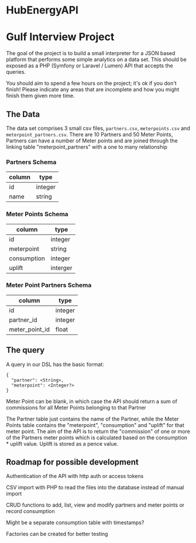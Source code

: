 # HubEnergyAPI

# Gulf Interview Project

The goal of the project is to build a small interpreter for a JSON based platform that performs some simple analytics on a data set. This should be exposed as a PHP (Symfony or Laravel / Lumen) API that accepts the queries.
 
You should aim to spend a few hours on the project; it's ok if you don't finish! Please indicate any areas that are incomplete and how you might finish them given more time.
 
## The Data

The data set comprises 3 small csv files, `partners.csv`,
 `meterpoints.csv` and `meterpoint_partners.csv`. There are 10 Partners and 50 Meter Points, Partners can have a number of Meter points and are joined through the linking table "meterpoint_partners" with a one to many relationship
  
### Partners Schema

| column | type    |
|--------|---------|
| id     | integer |
| name   | string  |

### Meter Points Schema

| column      | type     |
|-------------|----------|
| id          | integer  |
| meterpoint  | string   |
| consumption | integer  |
| uplift      | interger |

### Meter Point Partners Schema

| column         | type    |
|----------------|---------|
| id             | integer |
| partner_id     | integer |
| meter_point_id | float   |


## The query
A query in our DSL has the basic format:
```
{
  "partner": <String>,
  "meterpoint": <Integer?>
}
```
Meter Point can be blank, in which case the API should return a sum of commissions for all Meter Points belonging to that Partner

The Partner table just contains the name of the Partner, while the Meter Points table contains the "meterpoint", "consumption" and "uplift" for that meter point. The aim of the API is to return the "commission" of one or more of the Partners meter points which is calculated based on the consumption * uplift value. Uplift is stored as a pence value.

## Roadmap for possible development 

Authentication of the API with http auth or access tokens

CSV import with PHP to read the files into the database instead of manual import

CRUD functions to add, list, view and modify partners and meter points or record consumption

Might be a separate consumption table with timestamps?

Factories can be created for better testing

